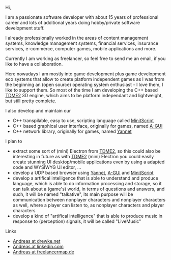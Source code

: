 Hi,

I am a passionate software developer with about 15 years of professional career and lots of additional years doing hobby/private software development stuff.

I already professionally worked in the areas of content management systems, knowledge management systems, financial services, insurance services, e-commerce, computer games, mobile applications and more.

Currently I am working as freelancer, so feel free to send me an email, if you like to have a collaboration.

Here nowadays I am mostly into game development plus game development eco systems that allow to create platform independent games as I was from the beginning an (open source) operating system enthusiast - I love them, I like to support them.
So most of the time I am developing the C++ based [TDME2](https://github.com/andreasdr/tdme2) 3D engine, which aims to be platform independant and lightweight, but still pretty complete.

I also develop and maintain our
- C++ transpilable, easy to use, scripting language called [MinitScript](https://github.com/andreasdr/minitscript)
- C++ based graphical user interface, originally for games, named [A-GUI](https://github.com/andreasdr/a-gui)
- C++ network library, originally for games, named [Yannet](https://github.com/andreasdr/yannet)

I plan to 
- extract some sort of (mini) Electron from [TDME2](https://github.com/andreasdr/tdme2), so this could also be interesting in future as with [TDME2](https://github.com/andreasdr/tdme2) (mini) Electron you could easily create stunning UI desktop/mobile applications even by using a adapted code and WYSIWYG UI editor, ...
- develop a UDP based browser using [Yannet](https://github.com/andreasdr/yannet), [A-GUI](https://github.com/andreasdr/a-gui) and [MinitScript](https://github.com/andreasdr/minitscript)
- develop a artifical intelligence that is able to understand and produce language, which is able to do information processing and storage, so it can talk about a (game's) world, in terms of questions and answers, and such, it will be named "talkative", its main purpose will be communication between nonplayer characters and nonplayer characters as well, where a player can listen to, as nonplayer characters and player characters
- develop a kind of "artifical intelligence" that is able to produce music in response to (perception) signals, it will be called "LiveMusic" 

Links
- [Andreas at drewke.net](https://drewke.net)
- [Andreas at linkedin.com](https://de.linkedin.com/pub/andreas-drewke/26/15/490)
- [Andreas at freelancermap.de](https://www.freelancermap.de/freelancer-verzeichnis/profile/entwicklung/496543-profil-andreas-drewke-freiberufler-als-softwareentwickler.html)
